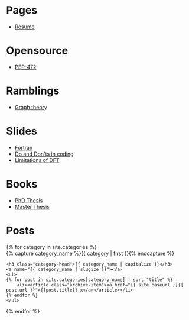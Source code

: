 # Pages

- [Resume](pages/resume.md)

# Opensource

- [PEP-472](https://www.python.org/dev/peps/pep-0472/)

# Ramblings

- [Graph theory](ramblings/graph_theory.md)

# Slides

- [Fortran](slides/fortran/fortran.svg)
- [Do and Don'ts in coding](slides/do_and_donts_in_coding/do_and_donts_in_coding.svg)
- [Limitations of DFT](slides/limitations_of_DFT/limitations_of_DFT.svg)

# Books

- [PhD Thesis](https://github.com/stefanoborini/thesis-PhD/blob/master/thesis-borini.pdf)
- [Master Thesis](https://github.com/stefanoborini/thesis-master/blob/master/borini-master-thesis.pdf)

# Posts

<div id="archives">
{% for category in site.categories %}
  <div class="archive-group">
    {% capture category_name %}{{ category | first }}{% endcapture %}
    <div id="#{{ category_name | slugize }}"></div>
    <p></p>
    
    <h3 class="category-head">{{ category_name | capitalize }}</h3>
    <a name="{{ category_name | slugize }}"></a>
    <ul>
    {% for post in site.categories[category_name] | sort:"title" %}
        <li><article class="archive-item"><a href="{{ site.baseurl }}{{ post.url }}">{{post.title}} x</a></article></li>
    {% endfor %}
    </ul>
  </div>
{% endfor %}
</div>

